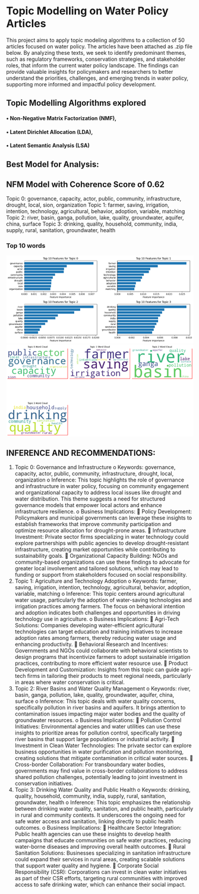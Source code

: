 # Topic Modelling on Water Policy Articles
This project aims to apply topic modeling algorithms to a collection of 50 articles focused on water policy. The articles have been attached as .zip file below.
By analyzing these texts, we seek to identify predominant themes, such as regulatory frameworks, conservation strategies, and stakeholder roles, that inform the current water policy landscape. The findings can provide valuable insights for policymakers and researchers to better understand the priorities, challenges, and emerging trends in water policy, supporting more informed and impactful policy development.
## Topic Modelling Algorithms explored
#### •	Non-Negative Matrix Factorization (NMF),
#### •	Latent Dirichlet Allocation (LDA), 
#### •	Latent Semantic Analysis (LSA) 

## Best Model for Analysis:
## NFM Model with Coherence Score of 0.62
Topic 0: governance, capacity, actor, public, community, infrastructure, drought, local, sion, organization
Topic 1: farmer, saving, irrigation, intention, technology, agricultural, behavior, adoption, variable, matching
Topic 2: river, basin, ganga, pollution, lake, quality, groundwater, aquifer, china, surface
Topic 3: drinking, quality, household, community, india, supply, rural, sanitation, groundwater, health

### Top 10 words
![Feature Importance](image.png)
![Word Cloud of NFM Model](image-1.png)

## INFERENCE AND RECOMMENDATIONS:
1.	Topic 0: Governance and Infrastructure
o	Keywords: governance, capacity, actor, public, community, infrastructure, drought, local, organization
o	Inference: This topic highlights the role of governance and infrastructure in water policy, focusing on community engagement and organizational capacity to address local issues like drought and water distribution. This theme suggests a need for structured governance models that empower local actors and enhance infrastructure resilience.
o	Business Implications:
	Policy Development: Policymakers and municipal governments can leverage these insights to establish frameworks that improve community participation and optimize resource allocation for drought-prone areas.
	Infrastructure Investment: Private sector firms specializing in water technology could explore partnerships with public agencies to develop drought-resistant infrastructure, creating market opportunities while contributing to sustainability goals.
	Organizational Capacity Building: NGOs and community-based organizations can use these findings to advocate for greater local involvement and tailored solutions, which may lead to funding or support from stakeholders focused on social responsibility.
2.	Topic 1: Agriculture and Technology Adoption
o	Keywords: farmer, saving, irrigation, intention, technology, agricultural, behavior, adoption, variable, matching
o	Inference: This topic centers around agricultural water usage, particularly the adoption of water-saving technologies and irrigation practices among farmers. The focus on behavioral intention and adoption indicates both challenges and opportunities in driving technology use in agriculture.
o	Business Implications:
	Agri-Tech Solutions: Companies developing water-efficient agricultural technologies can target education and training initiatives to increase adoption rates among farmers, thereby reducing water usage and enhancing productivity.
	Behavioral Research and Incentives: Governments and NGOs could collaborate with behavioral scientists to design programs that incentivize farmers to adopt sustainable irrigation practices, contributing to more efficient water resource use.
	Product Development and Customization: Insights from this topic can guide agri-tech firms in tailoring their products to meet regional needs, particularly in areas where water conservation is critical.
3.	Topic 2: River Basins and Water Quality Management
o	Keywords: river, basin, ganga, pollution, lake, quality, groundwater, aquifer, china, surface
o	Inference: This topic deals with water quality concerns, specifically pollution in river basins and aquifers. It brings attention to contamination issues impacting major water bodies and the quality of groundwater resources.
o	Business Implications:
	Pollution Control Initiatives: Environmental agencies and water utilities can use these insights to prioritize areas for pollution control, specifically targeting river basins that support large populations or industrial activity.
	Investment in Clean Water Technologies: The private sector can explore business opportunities in water purification and pollution monitoring, creating solutions that mitigate contamination in critical water sources.
	Cross-border Collaboration: For transboundary water bodies, governments may find value in cross-border collaborations to address shared pollution challenges, potentially leading to joint investment in conservation initiatives.
4.	Topic 3: Drinking Water Quality and Public Health
o	Keywords: drinking, quality, household, community, india, supply, rural, sanitation, groundwater, health
o	Inference: This topic emphasizes the relationship between drinking water quality, sanitation, and public health, particularly in rural and community contexts. It underscores the ongoing need for safe water access and sanitation, linking directly to public health outcomes.
o	Business Implications:
	Healthcare Sector Integration: Public health agencies can use these insights to develop health campaigns that educate communities on safe water practices, reducing water-borne diseases and improving overall health outcomes.
	Rural Sanitation Solutions: Businesses specializing in sanitation infrastructure could expand their services in rural areas, creating scalable solutions that support water quality and hygiene.
	Corporate Social Responsibility (CSR): Corporations can invest in clean water initiatives as part of their CSR efforts, targeting rural communities with improved access to safe drinking water, which can enhance their social impact.

